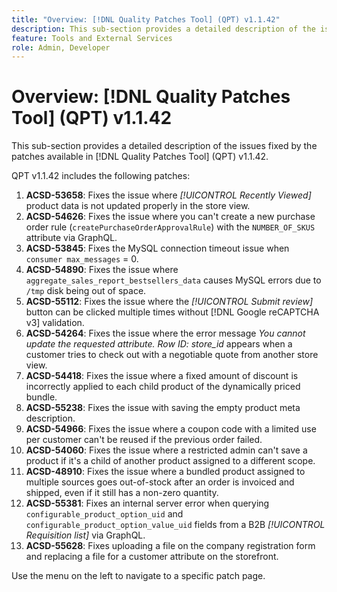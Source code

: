 ```yaml
---
title: "Overview: [!DNL Quality Patches Tool] (QPT) v1.1.42"
description: This sub-section provides a detailed description of the issues fixed by the patches available in [!DNL Quality Patches Tool] (QPT) v1.1.42.
feature: Tools and External Services
role: Admin, Developer
---
```

# Overview: [!DNL Quality Patches Tool] (QPT) v1.1.42

This sub-section provides a detailed description of the issues fixed by the patches available in [!DNL Quality Patches Tool] (QPT) v1.1.42.

QPT v1.1.42 includes the following patches:

1. **ACSD-53658**: Fixes the issue where *[!UICONTROL Recently Viewed]* product data is not updated properly in the store view.
1. **ACSD-54626**: Fixes the issue where you can't create a new purchase order rule (`createPurchaseOrderApprovalRule`) with the `NUMBER_OF_SKUS` attribute via GraphQL.
1. **ACSD-53845**: Fixes the MySQL connection timeout issue when `consumer max_messages` = 0.
1. **ACSD-54890**: Fixes the issue where `aggregate_sales_report_bestsellers_data` causes MySQL errors due to `/tmp` disk being out of space.
1. **ACSD-55112**: Fixes the issue where the *[!UICONTROL Submit review]* button can be clicked multiple times without [!DNL Google reCAPTCHA v3] validation.
1. **ACSD-54264**: Fixes the issue where the error message *You cannot update the requested attribute. Row ID: store_id* appears when a customer tries to check out with a negotiable quote from another store view.
1. **ACSD-54418**: Fixes the issue where a fixed amount of discount is incorrectly applied to each child product of the dynamically priced bundle.
1. **ACSD-55238**: Fixes the issue with saving the empty product meta description.
1. **ACSD-54966**: Fixes the issue where a coupon code with a limited use per customer can't be reused if the previous order failed.
1. **ACSD-54060**: Fixes the issue where a restricted admin can't save a product if it's a child of another product assigned to a different scope.
1. **ACSD-48910**: Fixes the issue where a bundled product assigned to multiple sources goes out-of-stock after an order is invoiced and shipped, even if it still has a non-zero quantity.
1. **ACSD-55381**: Fixes an internal server error when querying `configurable_product_option_uid` and `configurable_product_option_value_uid` fields from a B2B *[!UICONTROL Requisition list]* via GraphQL.
1. **ACSD-55628**: Fixes uploading a file on the company registration form and replacing a file for a customer attribute on the storefront.

Use the menu on the left to navigate to a specific patch page.
